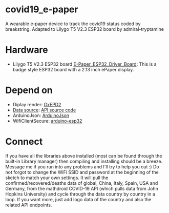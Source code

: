 # covid19_e-paper
A wearable e-paper device to track the covid19 status coded by breakstring. Adapted to Lilygo T5 V2.3 ESP32 board by admiral-tryptamine

# Hardware
 - Lilygo T5 V2.3 ESP32 board [E-Paper_ESP32_Driver_Board](https://github.com/Xinyuan-LilyGO/LilyGo-T5-ink-series): This is a badge style ESP32 board with a 2.13 inch ePaper display.
 
# Depend on
 - Diplay render: [GxEPD2](https://github.com/ZinggJM/GxEPD2)
 - [Data source](https://covid19.mathdro.id/): [API source code](https://github.com/mathdroid/covid-19-api)
 - ArduinoJson: [ArduinoJson](https://github.com/bblanchon/ArduinoJson)
 - WifiClientSecure: [arduino-esp32](https://github.com/espressif/arduino-esp32/tree/master/libraries)




# Connect
If you have all the libraries above installed (most can be found through the built-in Library manager) then compiling and installing should be a breeze. Message me if you run into any problems and I'll try to help you out :)  Do not forgot to change the WiFi SSID and password at the beginning of the sketch to match your own settings. It will pull the confirmed/recovered/deaths data of global, China, Italy, Spain, USA and Germany, from the mathdroid COVID-19 API (which pulls data from John Hopkins University) and cycle through the data country by country in a loop. If you want more, just add logo data of the country and also the related API endpoints. 
